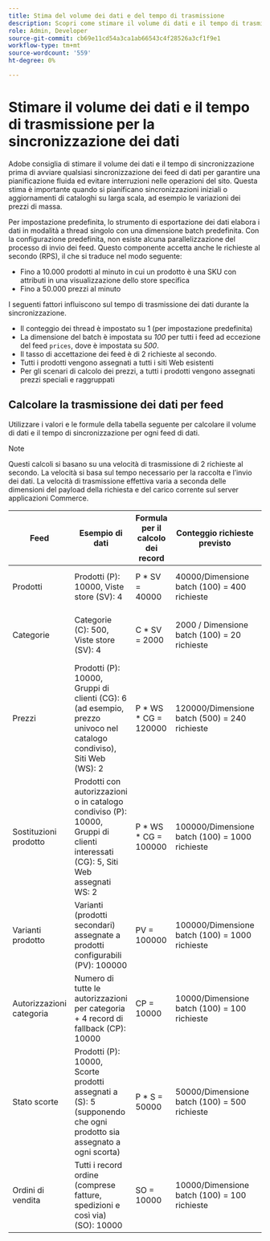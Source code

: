 ```yaml
---
title: Stima del volume dei dati e del tempo di trasmissione
description: Scopri come stimare il volume di dati e il tempo di trasmissione necessari affinché lo strumento  [!DNL data export]  sincronizzi i dati dei feed tra Adobe Commerce e i servizi connessi.
role: Admin, Developer
source-git-commit: cb69e11cd54a3ca1ab66543c4f28526a3cf1f9e1
workflow-type: tm+mt
source-wordcount: '559'
ht-degree: 0%

---
```


# Stimare il volume dei dati e il tempo di trasmissione per la sincronizzazione dei dati

Adobe consiglia di stimare il volume dei dati e il tempo di sincronizzazione prima di avviare qualsiasi sincronizzazione dei feed di dati per garantire una pianificazione fluida ed evitare interruzioni nelle operazioni del sito. Questa stima è importante quando si pianificano sincronizzazioni iniziali o aggiornamenti di cataloghi su larga scala, ad esempio le variazioni dei prezzi di massa.

Per impostazione predefinita, lo strumento di esportazione dei dati elabora i dati in modalità a thread singolo con una dimensione batch predefinita. Con la configurazione predefinita, non esiste alcuna parallelizzazione del processo di invio dei feed. Questo componente accetta anche le richieste al secondo (RPS), il che si traduce nel modo seguente:

- Fino a 10.000 prodotti al minuto in cui un prodotto è una SKU con attributi in una visualizzazione dello store specifica
- Fino a 50.000 prezzi al minuto

I seguenti fattori influiscono sul tempo di trasmissione dei dati durante la sincronizzazione.

- Il conteggio dei thread è impostato su 1 (per impostazione predefinita)
- La dimensione del batch è impostata su _100_ per tutti i feed ad eccezione del feed `prices`, dove è impostata su _500_.
- Il tasso di accettazione dei feed è di 2 richieste al secondo.
- Tutti i prodotti vengono assegnati a tutti i siti Web esistenti
- Per gli scenari di calcolo dei prezzi, a tutti i prodotti vengono assegnati prezzi speciali e raggruppati


## Calcolare la trasmissione dei dati per feed

Utilizzare i valori e le formule della tabella seguente per calcolare il volume di dati e il tempo di sincronizzazione per ogni feed di dati.

>[!NOTE]
>
>Questi calcoli si basano su una velocità di trasmissione di 2 richieste al secondo. La velocità si basa sul tempo necessario per la raccolta e l’invio dei dati. La velocità di trasmissione effettiva varia a seconda delle dimensioni del payload della richiesta e del carico corrente sul server applicazioni Commerce.

| Feed | Esempio di dati | Formula per il calcolo dei record | Conteggio richieste previsto | Tempo di risincronizzazione previsto |
| --- | --- | --- | --- | --- |
| Prodotti | Prodotti (P): 10000, Viste store (SV): 4 | P * SV = 40000 | 40000/Dimensione batch (100) = 400 richieste | (400 richieste * 0,5 secondi per richiesta) / 60 = 3,3 minuti |
| Categorie | Categorie (C): 500, Viste store (SV): 4 | C * SV = 2000 | 2000 / Dimensione batch (100) = 20 richieste | (20 richieste * 0,5 secondi per richiesta) / 60 = 0,1 minuti (4 secondi) |
| Prezzi | Prodotti (P): 10000, Gruppi di clienti (CG): 6 (ad esempio, prezzo univoco nel catalogo condiviso), Siti Web (WS): 2 | P \* WS * CG = 120000 | 120000/Dimensione batch (500) = 240 richieste | (240 richieste * 0,5 secondi per richiesta) / 60 = 2 minuti |
| Sostituzioni prodotto | Prodotti con autorizzazioni o in catalogo condiviso (P): 10000, Gruppi di clienti interessati (CG): 5, Siti Web assegnati WS: 2 | P \* WS * CG = 100000 | 100000/Dimensione batch (100) = 1000 richieste | (1000 richieste * 0,5 secondi per richiesta) / 60 = 8,3 minuti |
| Varianti prodotto | Varianti (prodotti secondari) assegnate a prodotti configurabili (PV): 100000 | PV = 100000 | 100000/Dimensione batch (100) = 1000 richieste | (1000 richieste * 0,5 secondi per richiesta) / 60 = 8,3 minuti |
| Autorizzazioni categoria | Numero di tutte le autorizzazioni per categoria + 4 record di fallback (CP): 10000 | CP = 10000 | 10000/Dimensione batch (100) = 100 richieste | (100 richieste * 0,5 secondi per richiesta) / 60 = 0,8 minuti (50 secondi) |
| Stato scorte | Prodotti (P): 10000, Scorte prodotti assegnati a (S): 5 (supponendo che ogni prodotto sia assegnato a ogni scorta) | P * S = 50000 | 50000/Dimensione batch (100) = 500 richieste | (500 richieste * 0,5 secondi per richiesta) / 60 = 4,2 minuti |
| Ordini di vendita | Tutti i record ordine (comprese fatture, spedizioni e così via) (SO): 10000 | SO = 10000 | 10000/Dimensione batch (100) = 100 richieste | (100 richieste * 0,5 secondi per richiesta) / 60 = 0,8 minuti (50 secondi) |
